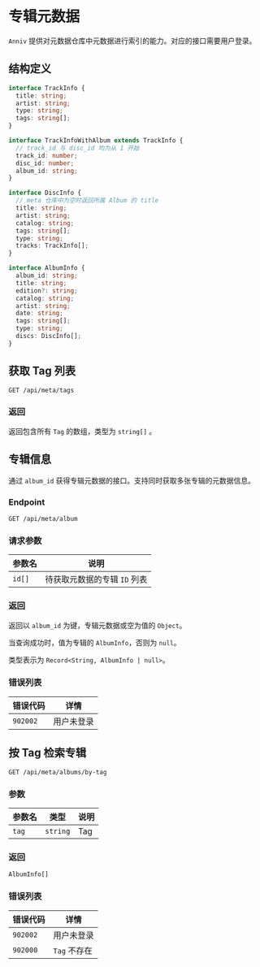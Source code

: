 # 专辑元数据

`Anniv` 提供对元数据仓库中元数据进行索引的能力。对应的接口需要用户登录。

## 结构定义

```ts
interface TrackInfo {
  title: string;
  artist: string;
  type: string;
  tags: string[];
}

interface TrackInfoWithAlbum extends TrackInfo {
  // track_id 与 disc_id 均为从 1 开始
  track_id: number;
  disc_id: number;
  album_id: string;
}

interface DiscInfo {
  // meta 仓库中为空时返回所属 Album 的 title
  title: string;
  artist: string;
  catalog: string;
  tags: string[];
  type: string;
  tracks: TrackInfo[];
}

interface AlbumInfo {
  album_id: string;
  title: string;
  edition?: string;
  catalog: string;
  artist: string;
  date: string;
  tags: string[];
  type: string;
  discs: DiscInfo[];
}
```

## 获取 Tag 列表

`GET /api/meta/tags`

### 返回

返回包含所有 `Tag` 的数组，类型为 `string[]` 。

## 专辑信息

通过 `album_id` 获得专辑元数据的接口。支持同时获取多张专辑的元数据信息。

### Endpoint

`GET /api/meta/album`

### 请求参数

| 参数名 | 说明                         |
| ------ | ---------------------------- |
| `id[]` | 待获取元数据的专辑 `ID` 列表 |

### 返回

返回以 `album_id` 为键，专辑元数据或空为值的 `Object`。

当查询成功时，值为专辑的 `AlbumInfo`，否则为 `null`。

类型表示为 `Record<String, AlbumInfo | null>`。

### 错误列表

| 错误代码 | 详情       |
| -------- | ---------- |
| `902002` | 用户未登录 |

## 按 Tag 检索专辑

`GET /api/meta/albums/by-tag`

### 参数

| 参数名 | 类型     | 说明 |
| ------ | -------- | ---- |
| `tag`  | `string` | Tag  |

### 返回

`AlbumInfo[]`

### 错误列表

| 错误代码 | 详情         |
| -------- | ------------ |
| `902002` | 用户未登录   |
| `902000` | `Tag` 不存在 |
